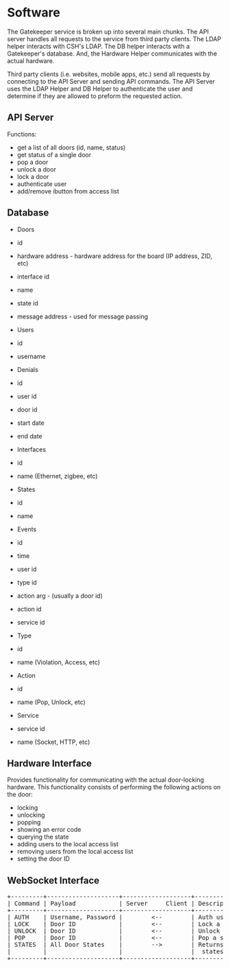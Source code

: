 Software
========

The Gatekeeper service is broken up into several main chunks. The API server
handles all requests to the service from third party clients. The LDAP helper
interacts with CSH's LDAP. The DB helper interacts with a Gatekeeper's
database. And, the Hardware Helper communicates with the actual hardware.

Third party clients (i.e. websites, mobile apps, etc.) send all requests by
connecting to the API Server and sending API commands. The API Server uses the
LDAP Helper and DB Helper to authenticate the user and determine if they are
allowed to preform the requested action.


API Server
----------

Functions:

* get a list of all doors (id, name, status)
* get status of a single door
* pop a door
* unlock a door
* lock a door
* authenticate user
* add/remove ibutton from access list


Database
---------

* Doors
 * id
 * hardware address - hardware address for the board (IP address, ZID, etc)
 * interface id
 * name
 * state id
 * message address - used for message passing

* Users
 * id
 * username

* Denials
 * id
 * user id
 * door id
 * start date
 * end date

* Interfaces
 * id
 * name (Ethernet, zigbee, etc)

* States
 * id
 * name

* Events
 * id
 * time
 * user id
 * type id
 * action arg - (usually a door id)
 * action id
 * service id

* Type
 * id
 * name (Violation, Access, etc)

* Action
 * id
 * name (Pop, Unlock, etc)

* Service
 * service id
 * name (Socket, HTTP, etc)


Hardware Interface
------------------

Provides functionality for communicating with the actual door-locking
hardware. This functionality consists of performing the following actions on
the door:

* locking
* unlocking
* popping
* showing an error code
* querying the state
* adding users to the local access list
* removing users from the local access list
* setting the door ID


WebSocket Interface
-------------------

<pre>
+---------+--------------------+-------------------+---------------------------------------+  
| Command | Payload            | Server     Client | Description                           |  
+---------+--------------------+-------------------+---------------------------------------+  
| AUTH    | Username, Password |        <--        | Auth user using username and password |  
| LOCK    | Door ID            |        <--        | Lock a specific door                  |  
| UNLOCK  | Door ID            |        <--        | Unlock a specific door                |  
| POP     | Door ID            |        <--        | Pop a specific door                   |  
| STATES  | All Door States    |        -->        | Returns a JSON string containing the  |  
|         |                    |                   |  states for all of the doors.         |  
+---------+--------------------+-------------------+---------------------------------------+  
</pre>

